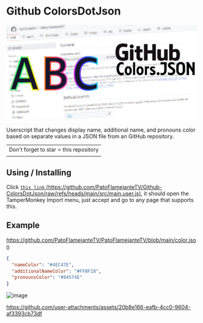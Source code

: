 # Github ColorsDotJson

<p align="center">
  <img alt="GCDJ.png" src="./.github/screenshots/GCDJ.png">
</p>

Userscript that changes display name, additional name, and pronouns color based on separate values in a JSON file from an GitHub repository. 

<table>
	<tr>
		<td>
			Don't forget to star ⭐ this repository
		</td>
	</tr>
</table>

## Using / Installing

Click [`this link` (https://github.com/PatoFlamejanteTV/Github-ColorsDotJson/raw/refs/heads/main/src/main.user.js)](https://github.com/PatoFlamejanteTV/Github-ColorsDotJson/raw/refs/heads/main/src/main.user.js), it should open the TamperMonkey Import menu, just accept and go to any page that supports this.
## Example

https://github.com/PatoFlamejanteTV/PatoFlamejanteTV/blob/main/color.json
``` json
{
  "nameColor": "#4EC47E",
  "additionalNameColor": "#FFBF18",
  "pronounsColor": "#84574E"
}
```
![image](https://github.com/user-attachments/assets/53fce51a-54f3-4d3c-bab7-dab193d08c26)

https://github.com/user-attachments/assets/20b8e166-eafb-4cc0-9604-af3393cb73df
